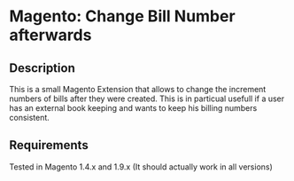 # Magento: Change Bill Number afterwards

## Description
This is a small Magento Extension that allows to change the increment numbers of bills after they were created. 
This is in particual usefull if a user has an external book keeping and wants to keep his billing numbers consistent.

## Requirements
Tested in Magento 1.4.x and 1.9.x
(It should actually work in all versions)